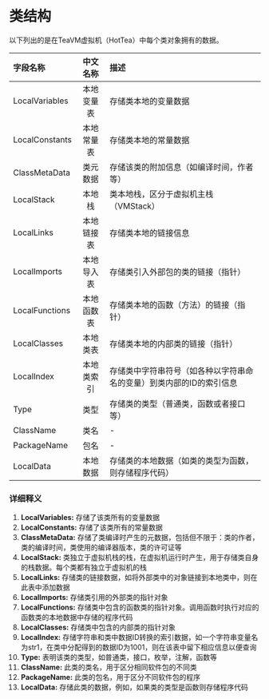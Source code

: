 # 类结构

以下列出的是在TeaVM虚拟机（HotTea）中每个类对象拥有的数据。

| 字段名称 | 中文名称 | 描述 | 
| :--- | :----: | :--- |
| LocalVariables | 本地变量表 | 存储类本地的变量数据 |
| LocalConstants | 本地常量表 | 存储类本地的常量数据 |
| ClassMetaData  | 类元数据   | 存储该类的附加信息（如编译时间，作者等） |
| LocalStack     | 本地栈     | 类本地栈，区分于虚拟机主栈（VMStack） |
| LocalLinks     | 本地链接表 | 存储类本地的链接信息 |
| LocalImports   | 本地导入表 | 存储类引入外部包的类的链接（指针） |
| LocalFunctions | 本地函数表 | 存储类本地的函数（方法）的链接（指针） |
| LocalClasses   | 本地类表   | 存储类本地的内部类的链接（指针） |
| LocalIndex     | 本地类索引 | 存储类中字符串符号（如各种以字符串命名的变量）到类内部的ID的索引信息 |
| Type           | 类型       | 存储类的类型（普通类，函数或者接口等） |
| ClassName      | 类名       | - |
| PackageName    | 包名       | - |
| LocalData      | 本地数据   | 存储类的本地数据（如类的类型为函数，则存储程序代码） |

### 详细释义

1. **LocalVariables:**
   存储了该类所有的变量数据
2. **LocalConstants:**
   存储了该类所有的常量数据
3. **ClassMetaData:**
   存储了类编译时产生的元数据，包括但不限于：类的作者，类的编译时间，类使用的编译器版本，类的许可证等
4. **LocalStack:**
   类独立于虚拟机栈的栈，在虚拟机运行时产生，用于存储类自身的栈数据。每个类都有独立于虚拟机的栈
5. **LocalLinks:**
   存储类的链接数据，如将外部类中的对象链接到本地类中，则在此表中添加数据
6. **LocalImports:**
   存储类引用的外部类的指针对象
7. **LocalFunctions:**
   存储类中包含的函数类的指针对象。调用函数时执行对应的函数类的本地数据中存储的程序代码
8. **LocalClasses:**
   存储类中包含的内部类的指针对象
9. **LocalIndex:**
    存储字符串和类中数据ID转换的索引数据，如一个字符串变量名为str1，在类中分配得到的数据ID为1001，则在该表中留下相应信息以便查询
10. **Type:**
    表明该类的类型，如普通类，接口，枚举，注解，函数等
11. **ClassName:**
    此类的类名，用于区分相同软件包的不同类
12. **PackageName:**
    此类的包名，用于区分不同软件包的程序
13. **LocalData:**
    存储此类的数据，例如，如果类的类型是函数则存储程序代码
   
